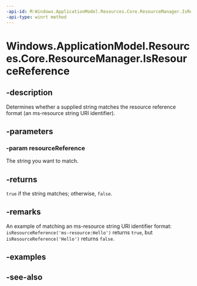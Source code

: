 ```yaml
---
-api-id: M:Windows.ApplicationModel.Resources.Core.ResourceManager.IsResourceReference(System.String)
-api-type: winrt method
---
```


<!-- Method syntax
public bool IsResourceReference(System.String resourceReference)
-->

# Windows.ApplicationModel.Resources.Core.ResourceManager.IsResourceReference

## -description
Determines whether a supplied string matches the resource reference format (an ms-resource string URI identifier).

## -parameters
### -param resourceReference
The string you want to match.

## -returns
`true` if the string matches; otherwise, `false`.

## -remarks
An example of matching an ms-resource string URI identifier format: `isResourceReference('ms-resource:Hello')` returns `true`, but `isResourceReference('Hello')` returns `false`.

## -examples

## -see-also
